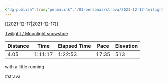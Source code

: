 ```yaml
---
{"dg-publish":true,"permalink":"/01-personal/strava/2021-12-17-twilight-moonlight-snowshoe/"}
---
```



[[2021-12-17\|2021-12-17]]

[Twilight / Moonlight snowshoe](https://www.strava.com/activities/6396601636)

| Distance | Time    | Elapsed Time | Pace  | Elevation |
| -------- | ------- | ------------ | ----- | --------- |
| 4.05     | 1:11:17 | 1:22:53      | 17:35 | 513       |


with a little running

#strava
